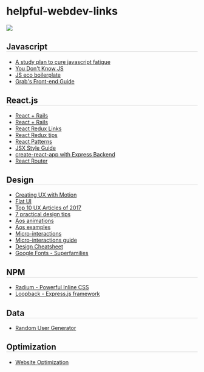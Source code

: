 # helpful-webdev-links
<img src="https://vignette.wikia.nocookie.net/smurfsfanon/images/c/c6/Handy_Running_Hero_Stories.jpg/revision/latest?cb=20130427215453"/>

<h2 style="border-bottom: 1px solid lightgrey">Javascript</h2>
<ul>
  <li><a href="https://medium.freecodecamp.org/a-study-plan-to-cure-javascript-fatigue-8ad3a54f2eb1">A study plan to cure javascript fatigue</a></li>
  <li><a href="https://github.com/getify/You-Dont-Know-JS">You Don't Know JS</a></li>
  <li><a href="https://i.redd.it/vezwyo0qq4lz.png">JS eco boilerplate</a></li>
  <li><a href="https://github.com/grab/front-end-guide">Grab's Front-end Guide</a></li>

</ul>

<h2 style="border-bottom: 1px solid lightgrey">React.js</h2>
  <ul>
    <li><a href="https://medium.mybridge.co/learn-react-js-from-top-45-tutorials-for-the-past-year-v-2018-28b7f4d4b2c4">React + Rails</a></li>
    <li><a href="https://www.airpair.com/reactjs/posts/reactjs-a-guide-for-rails-developers">React + Rails</a></li>
    <li><a href="https://github.com/markerikson/react-redux-links">React Redux Links</a></li>
    <li><a href="https://www.robinwieruch.de/tips-to-learn-react-redux/">React Redux tips</a></li>
    <li><a href="https://reactpatterns.com/">React Patterns</a></li>
    <li><a href="https://github.com/airbnb/javascript/tree/master/react">JSX Style Guide</a></li>
    <li><a href="https://daveceddia.com/create-react-app-express-backend/">create-react-app with Express Backend</a></li>
    <li><a href="https://reacttraining.com/react-router/web/guides/philosophy">React Router</a></li>
  </ul>
  
<h2 style="border-bottom: 1px solid lightgrey">Design</h2>
<ul>
  <li><a href="https://tinyurl.com/m6bywj4">Creating UX with Motion</a></li>
  <li><a href="https://www.nngroup.com/articles/flat-ui-less-attention-cause-uncertainty/">Flat UI</a></li>
  <li><a href="https://www.nngroup.com/news/item/top-10-ux-articles-2017/">Top 10 UX Articles of 2017</a></li>
  <li><a href="https://medium.com/refactoring-ui/7-practical-tips-for-cheating-at-design-40c736799886">7 practical design tips</a></li>
  <li><a href="https://css-tricks.com/aos-css-driven-scroll-animation-library/">Aos animations</a></li>
  <li><a href="http://michalsnik.github.io/aos/">Aos examples</a></li>
  <li><a href="https://www.invisionapp.com/blog/use-microinteractions-improve-ux-design/">Micro-interactions</a></li>
  <li><a href="https://medium.freecodecamp.org/how-to-build-animated-microinteractions-in-react-aab1cb9fe7c8">Micro-interactions guide</a></li>
  <li><a href="https://medium.com/sketch-app-sources/design-cheatsheet-274384775da9">Design Cheatsheet</a></li>
  <li><a href="https://fonts.google.com/featured/Superfamilies">Google Fonts - Superfamilies</a></li>
  
</ul>

<h2 style="border-bottom: 1px solid lightgrey">NPM</h2>
  <ul>
    <li><a href="https://www.npmjs.com/package/radium">Radium - Powerful Inline CSS</a></li>
    <li><a href="http://loopback.io/">Loopback - Express.js framework</a></li>
  </ul>
<h2 style="border-bottom: 1px solid lightgrey">Data</h2>
  <ul>
    <li><a href="https://randomuser.me/">Random User Generator</a></li> 
  </ul>
<h2 style="border-bottom: 1px solid lightgrey">Optimization</h2>
  <ul>
    <li><a href="https://medium.freecodecamp.org/a-beginners-guide-to-website-optimization-2185edca0b72">Website Optimization</a></li>
  </ul>
